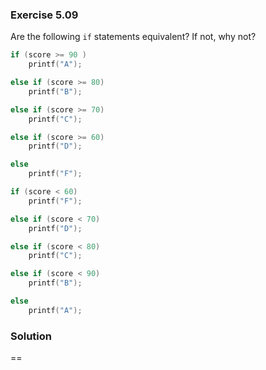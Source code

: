 ### Exercise 5.09

Are the following `if` statements equivalent? If not, why not?

```c
if (score >= 90 )
    printf("A");

else if (score >= 80)
    printf("B");

else if (score >= 70)
    printf("C");

else if (score >= 60)
    printf("D");

else
    printf("F");
```

```c
if (score < 60)
    printf("F");

else if (score < 70)
    printf("D");

else if (score < 80)
    printf("C");

else if (score < 90)
    printf("B");

else
    printf("A");
```

### Solution
==

